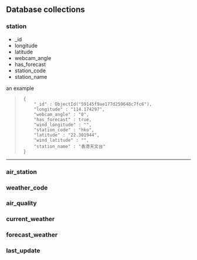 ## Database collections
### station
  * _id
  * longitude
  * latitude
  * webcam_angle
  * has_forecast
  * station_code
  * station_name

an example
>      {
>          "_id" : ObjectId("59145f9ae177d259648c7fc6"), 
>          "longitude" : "114.174297",
>          "webcam_angle" : "0",
>          "has_forecast" : true,
>          "wind_longitude" : "",
>          "station_code" : "hko",
>          "latitude" : "22.301944",
>          "wind_latitude" : "",
>          "station_name" : "香港天文台"
>      }
***

### air_station
### weather_code
### air_quality
### current_weather
### forecast_weather
### last_update
